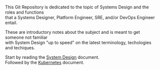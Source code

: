 This Git Repository is dedicated to the topic of Systems Design
and the roles and functions<br> 
that a Systems Designer, Platform Engineer, SRE, and/or DevOps Engineer entail.

These are introductory notes about the subject and is meant to
get someone not familiar<br> 
with System Design "up to speed" on the latest terminology, techologies and techiques.

Start by reading the [System Design](https://github.com/Paul-J-Company/Systems-Design/blob/main/System-Design.md) document.<br>
Followed by the [Kubernetes](https://github.com/Paul-J-Company/Systems-Design/blob/main/kubernetes.md) document.

